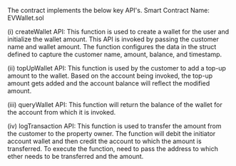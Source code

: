 The contract implements the below key API's.
Smart Contract Name: EVWallet.sol

(i) createWallet API: This function is used to create a wallet for the user and initialize the wallet amount. This API is invoked by passing the customer name and wallet amount. The function configures the data in the struct defined to capture the customer name, amount, balance, and timestamp.

(ii) topUpWallet API: This function is used by the customer to add a top-up amount to the wallet. Based on the account being invoked, the top-up amount gets added and the account balance will reflect the modified amount.

(iii) queryWallet API: This function will return the balance of the wallet for the account from which it is invoked.

(iv) logTransaction API: This function is used to transfer the amount from the customer to the property owner. The function will debit the initiator account wallet and then credit the account to which the amount is transferred. To execute the function, need to pass the address to which ether needs to be transferred and the amount. 

